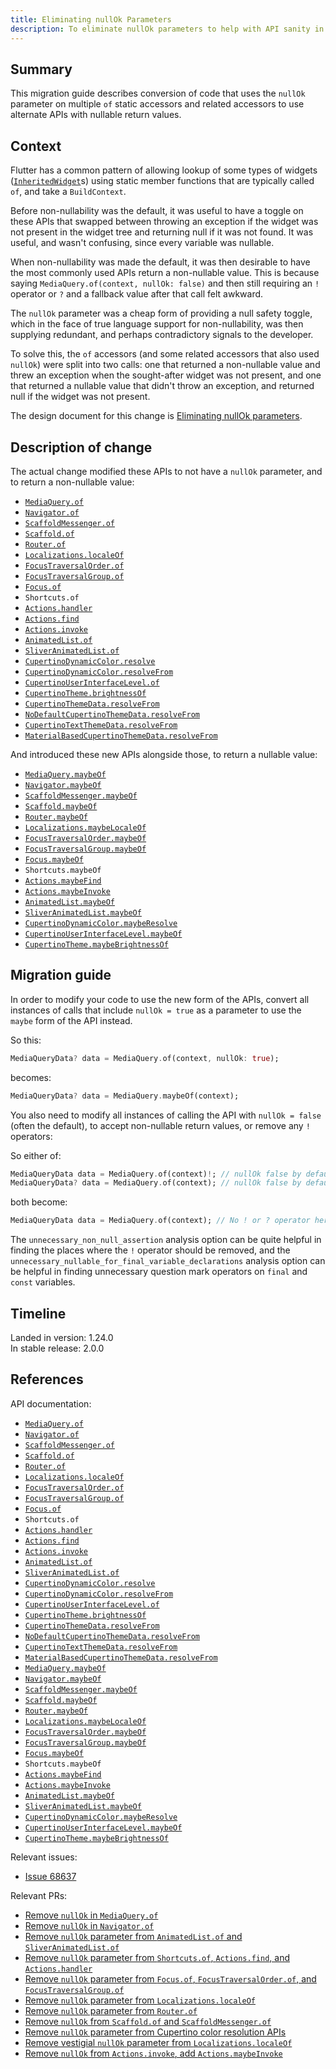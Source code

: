 ```yaml
---
title: Eliminating nullOk Parameters
description: To eliminate nullOk parameters to help with API sanity in the face of null safety.
---
```


## Summary

This migration guide describes conversion of code that uses the `nullOk`
parameter on multiple `of` static accessors and related accessors to use
alternate APIs with nullable return values.

## Context

Flutter has a common pattern of allowing lookup of some types of widgets
([`InheritedWidget`][]s) using static member functions that are typically called
`of`, and take a `BuildContext`.

Before non-nullability was the default, it was useful to have a toggle on these
APIs that swapped between throwing an exception if the widget was not present in
the widget tree and returning null if it was not found. It was useful, and
wasn't confusing, since every variable was nullable.

When non-nullability was made the default, it was then desirable to have the
most commonly used APIs return a non-nullable value. This is because saying
`MediaQuery.of(context, nullOk: false)` and then still requiring an `!` operator
or `?` and a fallback value after that call felt awkward.

The `nullOk` parameter was a cheap form of providing a null safety toggle, which
in the face of true language support for non-nullability, was then supplying
redundant, and perhaps contradictory signals to the developer.

To solve this, the `of` accessors (and some related accessors that also used
`nullOk`) were split into two calls: one that returned a non-nullable value and
threw an exception when the sought-after widget was not present, and one that
returned a nullable value that didn't throw an exception, and returned null if
the widget was not present.

The design document for this change is [Eliminating nullOk parameters][].

[Eliminating nullOk parameters]: {{site.url}}/go/eliminating-nullok-parameters


## Description of change

The actual change modified these APIs to not have a `nullOk` parameter, and to
return a non-nullable value:

* [`MediaQuery.of`][]
* [`Navigator.of`][]
* [`ScaffoldMessenger.of`][]
* [`Scaffold.of`][]
* [`Router.of`][]
* [`Localizations.localeOf`][]
* [`FocusTraversalOrder.of`][]
* [`FocusTraversalGroup.of`][]
* [`Focus.of`][]
* `Shortcuts.of`
* [`Actions.handler`][]
* [`Actions.find`][]
* [`Actions.invoke`][]
* [`AnimatedList.of`][]
* [`SliverAnimatedList.of`][]
* [`CupertinoDynamicColor.resolve`][]
* [`CupertinoDynamicColor.resolveFrom`][]
* [`CupertinoUserInterfaceLevel.of`][]
* [`CupertinoTheme.brightnessOf`][]
* [`CupertinoThemeData.resolveFrom`][]
* [`NoDefaultCupertinoThemeData.resolveFrom`][]
* [`CupertinoTextThemeData.resolveFrom`][]
* [`MaterialBasedCupertinoThemeData.resolveFrom`][]

And introduced these new APIs alongside those, to return a nullable
value:

* [`MediaQuery.maybeOf`][]
* [`Navigator.maybeOf`][]
* [`ScaffoldMessenger.maybeOf`][]
* [`Scaffold.maybeOf`][]
* [`Router.maybeOf`][]
* [`Localizations.maybeLocaleOf`][]
* [`FocusTraversalOrder.maybeOf`][]
* [`FocusTraversalGroup.maybeOf`][]
* [`Focus.maybeOf`][]
* `Shortcuts.maybeOf`
* [`Actions.maybeFind`][]
* [`Actions.maybeInvoke`][]
* [`AnimatedList.maybeOf`][]
* [`SliverAnimatedList.maybeOf`][]
* [`CupertinoDynamicColor.maybeResolve`][]
* [`CupertinoUserInterfaceLevel.maybeOf`][]
* [`CupertinoTheme.maybeBrightnessOf`][]

## Migration guide

In order to modify your code to use the new form of the APIs, convert all
instances of calls that include `nullOk = true` as a parameter to use the
`maybe` form of the API instead.

So this:

```dart
MediaQueryData? data = MediaQuery.of(context, nullOk: true);
```

becomes:

```dart
MediaQueryData? data = MediaQuery.maybeOf(context);
```

You also need to modify all instances of calling the API with `nullOk =
false` (often the default), to accept non-nullable return values, or remove any
`!` operators:

So either of:

```dart
MediaQueryData data = MediaQuery.of(context)!; // nullOk false by default.
MediaQueryData? data = MediaQuery.of(context); // nullOk false by default.
```

both become:

```dart
MediaQueryData data = MediaQuery.of(context); // No ! or ? operator here now.
```

The `unnecessary_non_null_assertion` analysis option can be quite helpful in
finding the places where the `!` operator should be removed, and the
`unnecessary_nullable_for_final_variable_declarations` analysis option can be
helpful in finding unnecessary question mark operators on `final` and `const`
variables.

## Timeline

Landed in version: 1.24.0<br>
In stable release: 2.0.0

## References

API documentation:

 * [`MediaQuery.of`][]
 * [`Navigator.of`][]
 * [`ScaffoldMessenger.of`][]
 * [`Scaffold.of`][]
 * [`Router.of`][]
 * [`Localizations.localeOf`][]
 * [`FocusTraversalOrder.of`][]
 * [`FocusTraversalGroup.of`][]
 * [`Focus.of`][]
 * `Shortcuts.of`
 * [`Actions.handler`][]
 * [`Actions.find`][]
 * [`Actions.invoke`][]
 * [`AnimatedList.of`][]
 * [`SliverAnimatedList.of`][]
 * [`CupertinoDynamicColor.resolve`][]
 * [`CupertinoDynamicColor.resolveFrom`][]
 * [`CupertinoUserInterfaceLevel.of`][]
 * [`CupertinoTheme.brightnessOf`][]
 * [`CupertinoThemeData.resolveFrom`][]
 * [`NoDefaultCupertinoThemeData.resolveFrom`][]
 * [`CupertinoTextThemeData.resolveFrom`][]
 * [`MaterialBasedCupertinoThemeData.resolveFrom`][]
 * [`MediaQuery.maybeOf`][]
 * [`Navigator.maybeOf`][]
 * [`ScaffoldMessenger.maybeOf`][]
 * [`Scaffold.maybeOf`][]
 * [`Router.maybeOf`][]
 * [`Localizations.maybeLocaleOf`][]
 * [`FocusTraversalOrder.maybeOf`][]
 * [`FocusTraversalGroup.maybeOf`][]
 * [`Focus.maybeOf`][]
 * `Shortcuts.maybeOf`
 * [`Actions.maybeFind`][]
 * [`Actions.maybeInvoke`][]
 * [`AnimatedList.maybeOf`][]
 * [`SliverAnimatedList.maybeOf`][]
 * [`CupertinoDynamicColor.maybeResolve`][]
 * [`CupertinoUserInterfaceLevel.maybeOf`][]
 * [`CupertinoTheme.maybeBrightnessOf`][]

Relevant issues:
* [Issue 68637][]

Relevant PRs:
* [Remove `nullOk` in `MediaQuery.of`][]
* [Remove `nullOk` in `Navigator.of`][]
* [Remove `nullOk` parameter from `AnimatedList.of` and `SliverAnimatedList.of`][]
* [Remove `nullOk` parameter from `Shortcuts.of`, `Actions.find`, and `Actions.handler`][]
* [Remove `nullOk` parameter from `Focus.of`, `FocusTraversalOrder.of`, and `FocusTraversalGroup.of`][]
* [Remove `nullOk` parameter from `Localizations.localeOf`][]
* [Remove `nullOk` parameter from `Router.of`][]
* [Remove `nullOk` from `Scaffold.of` and `ScaffoldMessenger.of`][]
* [Remove `nullOk` parameter from Cupertino color resolution APIs][]
* [Remove vestigial `nullOk` parameter from `Localizations.localeOf`][]
* [Remove `nullOk` from `Actions.invoke`, add `Actions.maybeInvoke`][]

[`MediaQuery.of`]: {{site.api}}/flutter/widgets/MediaQuery/of.html
[`Navigator.of`]: {{site.api}}/flutter/widgets/Navigator/of.html
[`ScaffoldMessenger.of`]: {{site.api}}/flutter/material/ScaffoldMessenger/of.html
[`Scaffold.of`]: {{site.api}}/flutter/material/Scaffold/of.html
[`Router.of`]: {{site.api}}/flutter/widgets/Router/of.html
[`Localizations.localeOf`]: {{site.api}}/flutter/widgets/Localizations/localeOf.html
[`FocusTraversalOrder.of`]: {{site.api}}/flutter/widgets/FocusTraversalOrder/of.html
[`FocusTraversalGroup.of`]: {{site.api}}/flutter/widgets/FocusTraversalGroup/of.html
[`Focus.of`]: {{site.api}}/flutter/widgets/Focus/of.html
[`Actions.handler`]: {{site.api}}/flutter/widgets/Actions/handler.html
[`Actions.find`]: {{site.api}}/flutter/widgets/Actions/find.html
[`Actions.invoke`]: {{site.api}}/flutter/widgets/Actions/invoke.html
[`AnimatedList.of`]: {{site.api}}/flutter/widgets/AnimatedList/of.html
[`SliverAnimatedList.of`]: {{site.api}}/flutter/widgets/SliverAnimatedList/of.html
[`CupertinoDynamicColor.resolve`]: {{site.api}}/flutter/cupertino/CupertinoDynamicColor/resolve.html
[`CupertinoDynamicColor.resolveFrom`]: {{site.api}}/flutter/cupertino/CupertinoDynamicColor/resolveFrom.html
[`CupertinoUserInterfaceLevel.of`]: {{site.api}}/flutter/cupertino/CupertinoUserInterfaceLevel/of.html
[`CupertinoTheme.brightnessOf`]: {{site.api}}/flutter/cupertino/CupertinoTheme/brightnessOf.html
[`CupertinoThemeData.resolveFrom`]: {{site.api}}/flutter/cupertino/CupertinoThemeData/resolveFrom.html
[`NoDefaultCupertinoThemeData.resolveFrom`]: {{site.api}}/flutter/cupertino/NoDefaultCupertinoThemeData/resolveFrom.html
[`CupertinoTextThemeData.resolveFrom`]: {{site.api}}/flutter/cupertino/CupertinoTextThemeData/resolveFrom.html
[`MaterialBasedCupertinoThemeData.resolveFrom`]: {{site.api}}/flutter/material/MaterialBasedCupertinoThemeData/resolveFrom.html
[`MediaQuery.maybeOf`]: {{site.api}}/flutter/widgets/MediaQuery/maybeOf.html
[`Navigator.maybeOf`]: {{site.api}}/flutter/widgets/Navigator/maybeOf.html
[`ScaffoldMessenger.maybeOf`]: {{site.api}}/flutter/material/ScaffoldMessenger/maybeOf.html
[`Scaffold.maybeOf`]: {{site.api}}/flutter/material/Scaffold/maybeOf.html
[`Router.maybeOf`]: {{site.api}}/flutter/widgets/Router/maybeOf.html
[`Localizations.maybeLocaleOf`]: {{site.api}}/flutter/widgets/Localizations/maybeLocaleOf.html
[`FocusTraversalOrder.maybeOf`]: {{site.api}}/flutter/widgets/FocusTraversalOrder/maybeOf.html
[`FocusTraversalGroup.maybeOf`]: {{site.api}}/flutter/widgets/FocusTraversalGroup/maybeOf.html
[`Focus.maybeOf`]: {{site.api}}/flutter/widgets/Focus/maybeOf.html
[`Actions.maybeFind`]: {{site.api}}/flutter/widgets/Actions/maybeFind.html
[`Actions.maybeInvoke`]: {{site.api}}/flutter/widgets/Actions/maybeInvoke.html
[`AnimatedList.maybeOf`]: {{site.api}}/flutter/widgets/AnimatedList/maybeOf.html
[`SliverAnimatedList.maybeOf`]: {{site.api}}/flutter/widgets/SliverAnimatedList/maybeOf.html
[`CupertinoDynamicColor.maybeResolve`]: {{site.api}}/flutter/cupertino/CupertinoDynamicColor/maybeResolve.html
[`CupertinoUserInterfaceLevel.maybeOf`]: {{site.api}}/flutter/cupertino/CupertinoUserInterfaceLevel/maybeOf.html
[`CupertinoTheme.maybeBrightnessOf`]: {{site.api}}/flutter/cupertino/CupertinoTheme/maybeBrightnessOf.html
[`InheritedWidget`]: {{site.api}}/flutter/widgets/InheritedWidget-class.html
[Issue 68637]: {{site.repo.flutter}}/issues/68637
[Remove `nullOk` in `MediaQuery.of`]: {{site.repo.flutter}}/pull/68736
[Remove `nullOk` in `Navigator.of`]: {{site.repo.flutter}}/pull/70726
[Remove `nullOk` parameter from `AnimatedList.of` and `SliverAnimatedList.of`]: {{site.repo.flutter}}/pull/68925
[Remove `nullOk` parameter from `Shortcuts.of`, `Actions.find`, and `Actions.handler`]: {{site.repo.flutter}}/pull/68921
[Remove `nullOk` parameter from `Shortcuts.of`, `Actions.find`, and `Actions.handler`]: {{site.repo.flutter}}/pull/68921
[Remove `nullOk` parameter from `Focus.of`, `FocusTraversalOrder.of`, and `FocusTraversalGroup.of`]: {{site.repo.flutter}}/pull/68917
[Remove `nullOk` parameter from `Localizations.localeOf`]: {{site.repo.flutter}}/pull/68911
[Remove `nullOk` parameter from `Router.of`]: {{site.repo.flutter}}/pull/68910
[Remove `nullOk` from `Scaffold.of` and `ScaffoldMessenger.of`]: {{site.repo.flutter}}/pull/68908
[Remove `nullOk` parameter from Cupertino color resolution APIs]: {{site.repo.flutter}}/pull/68905
[Remove vestigial `nullOk` parameter from `Localizations.localeOf`]: {{site.repo.flutter}}/pull/74657
[Remove `nullOk` from `Actions.invoke`, add `Actions.maybeInvoke`]: {{site.repo.flutter}}/pull/74680
